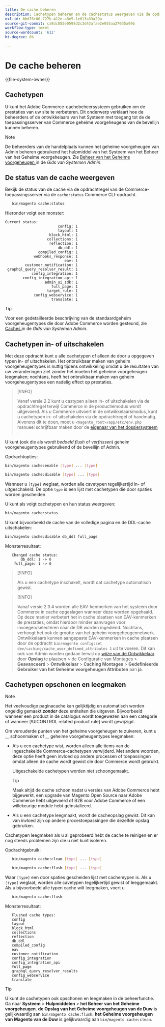 ```yaml
---
title: De cache beheren
description: Cachetypen beheren en de cachestatus weergeven via de opdrachtregel met Commerce CLI
exl-id: bbd76c00-727b-412e-a8e5-1e013a83a29a
source-git-commit: ca8dc855e0598d2c3d43afae2e055aa27035a09b
workflow-type: tm+mt
source-wordcount: '612'
ht-degree: 0%

---
```


# De cache beheren

{{file-system-owner}}

## Cachetypen

U kunt het Adobe Commerce-cachebeheersysteem gebruiken om de prestaties van uw site te verbeteren. Dit onderwerp verklaart hoe de beheerders of de ontwikkelaars van het Systeem met toegang tot de de toepassingsserver van Commerce geheime voorgeheugens van de bevellijn kunnen beheren.

>[!NOTE]
>
>
>De beheerders van de handelplaats kunnen het geheime voorgeheugen van Admin beheren gebruikend het hulpmiddel van het Systeem van het Beheer van het Geheime voorgeheugen. Zie [ Beheer van het Geheime voorgeheugen ](https://experienceleague.adobe.com/en/docs/commerce-admin/systems/tools/cache-management) in de _Gids van Systemen Admin_.


## De status van de cache weergeven

Bekijk de status van de cache via de opdrachtregel van de Commerce-toepassingsserver via de `cache:status` Commerce CLI-opdracht.

```bash
   bin/magento cache:status
```

<!-- where `--bootstrap=` is a URL-encoded associative array of Commerce [application bootstrap parameters](../bootstrap/set-parameters.md) and values. -->

Hieronder volgt een monster:

```
Current status:
                        config: 1
                        layout: 1
                    block_html: 1
                   collections: 1
                    reflection: 1
                        db_ddl: 1
               compiled_config: 1
             webhooks_response: 1
                           eav: 1
         customer_notification: 1
 graphql_query_resolver_result: 1
            config_integration: 1
        config_integration_api: 1
                  admin_ui_sdk: 1
                     full_page: 1
                   target_rule: 1
             config_webservice: 1
                     translate: 1
```

>[!TIP]
>
>Voor een gedetailleerde beschrijving van de standaardgeheim voorgeheugentypes die door Adobe Commerce worden gesteund, zie [ Caches ](https://experienceleague.adobe.com/en/docs/commerce-admin/systems/tools/cache-management#caches) in de _Gids van Systemen Admin_.


## Cachetypen in- of uitschakelen

Met deze opdracht kunt u alle cachetypen of alleen de door u opgegeven typen in- of uitschakelen. Het onbruikbaar maken van geheim voorgeheugentypes is nuttig tijdens ontwikkeling omdat u de resultaten van uw veranderingen ziet zonder het moeten het geheime voorgeheugen leegmaken; nochtans, heeft het onbruikbaar maken van geheim voorgeheugentypes een nadelig effect op prestaties.

>[!INFO]
>
>Vanaf versie 2.2 kunt u castypen alleen in- of uitschakelen via de opdrachtregel terwijl Commerce in de productiemodus wordt uitgevoerd. Als u Commerce uitvoert in de ontwikkelaarsmodus, kunt u cachetypen in- of uitschakelen via de opdrachtregel of handmatig. Alvorens dit te doen, moet u `<magento_root>/app/etc/env.php` manueel schrijfbaar maken door de [ eigenaar van het dossiersysteem ](../../installation/prerequisites/file-system/overview.md).

U kunt (ook die als _wordt bedoeld flush_ of _verfrissen_) geheim voorgeheugentypes gebruikend of de bevellijn of Admin.

Opdrachtopties:

```bash
bin/magento cache:enable [type] ... [type]
```

```bash
bin/magento cache:disable [type] ... [type]
```

Wanneer u `[type]` weglaat, worden alle cavetypen tegelijkertijd in- of uitgeschakeld. De optie `type` is een lijst met cachetypen die door spaties worden gescheiden.

<!-- `--bootstrap=` is a URL-encoded associative array of Commerce [application bootstrap parameters](../bootstrap/set-parameters.md#bootstrap-parameters) and values. -->

U kunt als volgt cachetypen en hun status weergeven:

```bash
bin/magento cache:status
```

U kunt bijvoorbeeld de cache van de volledige pagina en de DDL-cache uitschakelen:

```bash
bin/magento cache:disable db_ddl full_page
```

Monsterresultaat:

```
   Changed cache status:
       db_ddl: 1 -> 0
    full_page: 1 -> 0
```

>[!INFO]
>
>Als u een cachetype inschakelt, wordt dat cachetype automatisch gewist.

>[!INFO]
>
>Vanaf versie 2.3.4 worden alle EAV-kenmerken van het systeem door Commerce in cache opgeslagen wanneer deze worden opgehaald. Op deze manier verbetert het in cache plaatsen van EAV-kenmerken de prestaties, omdat hierdoor minder aanvragen voor invoegen/selecteren naar de DB worden ingediend. Nochtans, verhoogt het ook de grootte van het geheim voorgeheugennetwerk. Ontwikkelaars kunnen aangepaste EAV-kenmerken in cache plaatsen door de opdracht `bin/magento config:set dev/caching/cache_user_defined_attributes 1` uit te voeren. Dit kan ook van Admin worden gedaan terwijl op [ wijze van de Ontwikkelaar ](../bootstrap/application-modes.md) door **Opslag** te plaatsen > de Configuratie van Montages **&#x200B;**&#x200B;> **Geavanceerd** > **Ontwikkelaar** > **Caching Montages** > **Gedefinieerde Gebruiker van het Geheime voorgeheugen Attributen** aan **ja**.

## Cachetypen opschonen en leegmaken

>[!NOTE]
>
>Het veelvoudige paginacache kan gelijktijdig en automatisch worden ongeldig gemaakt **_zonder_** deze entiteiten die uitgeven. Bijvoorbeeld wanneer een product in de catalogus wordt toegewezen aan een categorie of wanneer [!UICONTROL related product rule] wordt gewijzigd.

Om verouderde punten van het geheime voorgeheugen te zuiveren, kunt u __ schoonmaken of __ geheime voorgeheugentypes leegmaken:

- Als u een cachetype wist, worden alleen alle items van de ingeschakelde Commerce-cachetypen verwijderd. Met andere woorden, deze optie heeft geen invloed op andere processen of toepassingen omdat alleen de cache wordt gewist die door Commerce wordt gebruikt.

  Uitgeschakelde cachetypen worden niet schoongemaakt.

  >[!TIP]
  >
  >Maak altijd de cache schoon nadat u versies van Adobe Commerce hebt bijgewerkt, een upgrade van Magento Open Source naar Adobe Commerce hebt uitgevoerd of B2B voor Adobe Commerce of een willekeurige module hebt geïnstalleerd.

- Als u een cachetype leegmaakt, wordt de cacheopslag gewist. Dit kan van invloed zijn op andere procestoepassingen die dezelfde opslag gebruiken.

Cachetypen leegmaken als u al geprobeerd hebt de cache te reinigen en er nog steeds problemen zijn die u niet kunt isoleren.

Opdrachtgebruik:

```bash
   bin/magento cache:clean [type] ... [type]
```

```bash
   bin/magento cache:flush [type] ... [type]
```

Waar `[type]` een door spaties gescheiden lijst met cachemypen is. Als u `[type]` weglaat, worden alle cavetypen tegelijkertijd gewist of leeggemaakt. Als u bijvoorbeeld alle typen cache wilt leegmaken, voert u

```bash
   bin/magento cache:flush
```

Monsterresultaat:

```
   Flushed cache types:
   config
   layout
   block_html
   collections
   reflection
   db_ddl
   compiled_config
   eav
   customer_notification
   config_integration
   config_integration_api
   full_page
   graphql_query_resolver_results
   config_webservice
   translate
```

>[!TIP]
>
>U kunt de cachetypen ook opschonen en leegmaken in de beheerfunctie. Ga naar **Systeem** > **Hulpmiddelen** > **het Beheer van het Geheime voorgeheugen**. **de Opslag van het Geheime voorgeheugen van de Duw** is gelijkwaardig aan `bin/magento cache:flush`. **het Geheime voorgeheugen van Magento van de Duw** is gelijkwaardig aan `bin/magento cache:clean`.
